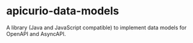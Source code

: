 # apicurio-data-models
A library (Java and JavaScript compatible) to implement data models for OpenAPI and AsyncAPI.
